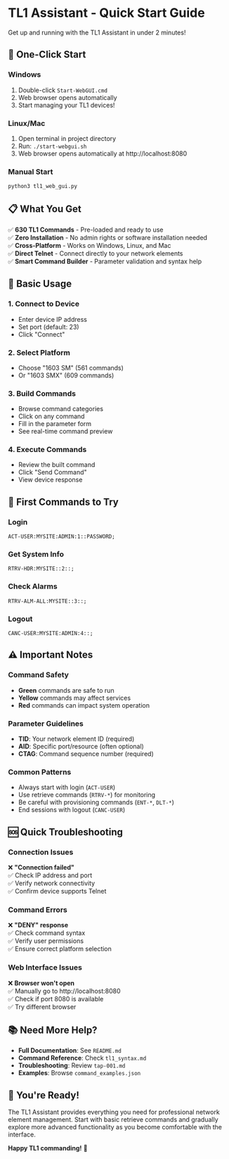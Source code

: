 # TL1 Assistant - Quick Start Guide

Get up and running with the TL1 Assistant in under 2 minutes!

## 🚀 One-Click Start

### Windows
1. Double-click `Start-WebGUI.cmd`
2. Web browser opens automatically
3. Start managing your TL1 devices!

### Linux/Mac
1. Open terminal in project directory
2. Run: `./start-webgui.sh`
3. Web browser opens automatically at http://localhost:8080

### Manual Start
```bash
python3 tl1_web_gui.py
```

## 📋 What You Get

✅ **630 TL1 Commands** - Pre-loaded and ready to use  
✅ **Zero Installation** - No admin rights or software installation needed  
✅ **Cross-Platform** - Works on Windows, Linux, and Mac  
✅ **Direct Telnet** - Connect directly to your network elements  
✅ **Smart Command Builder** - Parameter validation and syntax help  

## 🎯 Basic Usage

### 1. Connect to Device
- Enter device IP address
- Set port (default: 23)
- Click "Connect"

### 2. Select Platform
- Choose "1603 SM" (561 commands)
- Or "1603 SMX" (609 commands)

### 3. Build Commands
- Browse command categories
- Click on any command
- Fill in the parameter form
- See real-time command preview

### 4. Execute Commands
- Review the built command
- Click "Send Command"
- View device response

## 🔧 First Commands to Try

### Login
```
ACT-USER:MYSITE:ADMIN:1::PASSWORD;
```

### Get System Info
```
RTRV-HDR:MYSITE::2::;
```

### Check Alarms
```
RTRV-ALM-ALL:MYSITE::3::;
```

### Logout
```
CANC-USER:MYSITE:ADMIN:4::;
```

## ⚠️ Important Notes

### Command Safety
- **Green** commands are safe to run
- **Yellow** commands may affect services
- **Red** commands can impact system operation

### Parameter Guidelines
- **TID**: Your network element ID (required)
- **AID**: Specific port/resource (often optional)
- **CTAG**: Command sequence number (required)

### Common Patterns
- Always start with login (`ACT-USER`)
- Use retrieve commands (`RTRV-*`) for monitoring
- Be careful with provisioning commands (`ENT-*`, `DLT-*`)
- End sessions with logout (`CANC-USER`)

## 🆘 Quick Troubleshooting

### Connection Issues
❌ **"Connection failed"**  
✅ Check IP address and port  
✅ Verify network connectivity  
✅ Confirm device supports Telnet  

### Command Errors
❌ **"DENY" response**  
✅ Check command syntax  
✅ Verify user permissions  
✅ Ensure correct platform selection  

### Web Interface Issues
❌ **Browser won't open**  
✅ Manually go to http://localhost:8080  
✅ Check if port 8080 is available  
✅ Try different browser  

## 📚 Need More Help?

- **Full Documentation**: See `README.md`
- **Command Reference**: Check `tl1_syntax.md`
- **Troubleshooting**: Review `tap-001.md`
- **Examples**: Browse `command_examples.json`

## 🎉 You're Ready!

The TL1 Assistant provides everything you need for professional network element management. Start with basic retrieve commands and gradually explore more advanced functionality as you become comfortable with the interface.

**Happy TL1 commanding!** 🚀